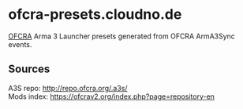 # ofcra-presets.cloudno.de
[OFCRA](https://ofcrav2.org) Arma 3 Launcher presets generated from OFCRA ArmA3Sync events. 

## Sources
A3S repo: http://repo.ofcra.org/.a3s/  
Mods index: https://ofcrav2.org/index.php?page=repository-en  
